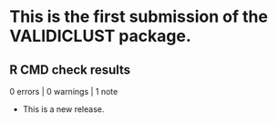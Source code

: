 # This is the first submission of the VALIDICLUST package.

## R CMD check results

0 errors | 0 warnings | 1 note

* This is a new release.
